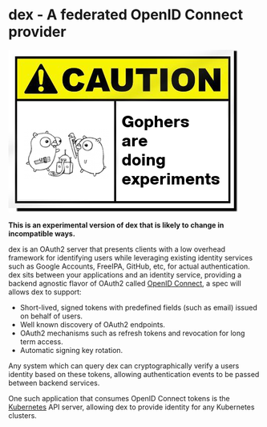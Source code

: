 # dex - A federated OpenID Connect provider

![Caution image](Documentation/img/caution.png)

__This is an experimental version of dex that is likely to change in
incompatible ways.__

dex is an OAuth2 server that presents clients with a low overhead framework for
identifying users while leveraging existing identity services such as Google
Accounts, FreeIPA, GitHub, etc, for actual authentication. dex sits between your
applications and an identity service, providing a backend agnostic flavor of
OAuth2 called [OpenID Connect](https://openid.net/connect/), a spec will allows
dex to support:

* Short-lived, signed tokens with predefined fields (such as email) issued on
behalf of users.
* Well known discovery of OAuth2 endpoints.
* OAuth2 mechanisms such as refresh tokens and revocation for long term access.
* Automatic signing key rotation.

Any system which can query dex can cryptographically verify a users identity
based on these tokens, allowing authentication events to be passed between
backend services.

One such application that consumes OpenID Connect tokens is the [Kubernetes](
http://kubernetes.io/) API server, allowing dex to provide identity for any
Kubernetes clusters.

